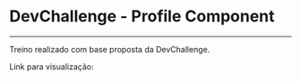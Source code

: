 <h1>DevChallenge - Profile Component</h1>
<hr>
<p>Treino realizado com base proposta da DevChallenge.</p>
<p>Link para visualização: </p>
<a href=""></a>
